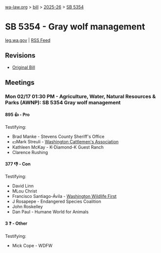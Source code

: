 [wa-law.org](/) > [bill](/bill/) > [2025-26](/bill/2025-26/) > [SB 5354](/bill/2025-26/sb/5354/)

# SB 5354 - Gray wolf management
[leg.wa.gov](https://app.leg.wa.gov/billsummary?BillNumber=5354&Year=2025&Initiative=false) | [RSS Feed](./rss.xml)

## Revisions
* [Original Bill](1/)

## Meetings
### Mon 02/17 01:30 PM - Agriculture, Water, Natural Resources & Parks (AWNP): SB 5354 Gray wolf management
#### 895 👍 - Pro
Testifying:
* Brad Manke - Stevens County Sheriff's Office
* 💵Mark Streuli - [Washington Cattlemen's Association](/org/washington_cattlemen's_association/)
* Kathleen McKay - K-Diamond-K Guest Ranch
* Clarence Rushing

#### 377 👎 - Con
Testifying:
* David Linn
* MLou Christ
* Francisco Santiago-Ávila - [Washington Wildlife First](/org/washington_wildlife_first/)
* J Rosapepe - Endangered Species Coalition
* John Roskelley
* Dan Paul - Humane World for Animals

#### 3 ❓ - Other
Testifying:
* Mick Cope - WDFW
